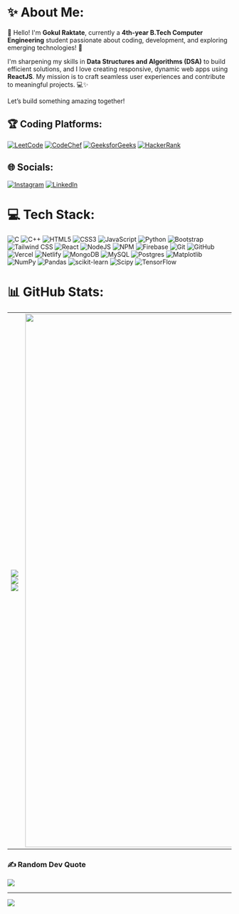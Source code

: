 # ✨ About Me:
👋 Hello! I'm **Gokul Raktate**, currently a **4th-year B.Tech Computer Engineering** student passionate about coding, development, and exploring emerging technologies! 🚀

I'm sharpening my skills in **Data Structures and Algorithms (DSA)** to build efficient solutions, and I love creating responsive, dynamic web apps using **ReactJS**. My mission is to craft seamless user experiences and contribute to meaningful projects. 💻✨

Let’s build something amazing together!

## 🏆 Coding Platforms:
[![LeetCode](https://img.shields.io/badge/LeetCode-%23FFA116.svg?style=plastic&logo=leetcode&logoColor=white)](https://leetcode.com/gokulraktate) 
[![CodeChef](https://img.shields.io/badge/CodeChef-%235B4638.svg?style=plastic&logo=codechef&logoColor=white)](https://www.codechef.com/users/gokulraktate) 
[![GeeksforGeeks](https://img.shields.io/badge/GeeksforGeeks-%2300C853.svg?style=plastic&logo=geeksforgeeks&logoColor=white)](https://auth.geeksforgeeks.org/user/gokulsanjapbax) 
[![HackerRank](https://img.shields.io/badge/HackerRank-%2300EA64.svg?style=plastic&logo=hackerrank&logoColor=white)](https://www.hackerrank.com/profile/gokulraktate)

## 🌐 Socials:
[![Instagram](https://img.shields.io/badge/Instagram-%23E4405F.svg?logo=Instagram&logoColor=white)](https://instagram.com/gokul_raktate_patil) 
[![LinkedIn](https://img.shields.io/badge/LinkedIn-%230077B5.svg?logo=linkedin&logoColor=white)](https://linkedin.com/in/gokul-raktate-3a6789216)

# 💻 Tech Stack:
![C](https://img.shields.io/badge/c-%2300599C.svg?style=plastic&logo=c&logoColor=white) 
![C++](https://img.shields.io/badge/c++-%2300599C.svg?style=plastic&logo=c%2B%2B&logoColor=white) 
![HTML5](https://img.shields.io/badge/html5-%23E34F26.svg?style=plastic&logo=html5&logoColor=white) 
![CSS3](https://img.shields.io/badge/css3-%231572B6.svg?style=plastic&logo=css3&logoColor=white) 
![JavaScript](https://img.shields.io/badge/javascript-%23323330.svg?style=plastic&logo=javascript&logoColor=%23F7DF1E) 
![Python](https://img.shields.io/badge/python-3670A0?style=plastic&logo=python&logoColor=ffdd54) 
![Bootstrap](https://img.shields.io/badge/bootstrap-%238511FA.svg?style=plastic&logo=bootstrap&logoColor=white) 
![Tailwind CSS](https://img.shields.io/badge/tailwindcss-%2338B2AC.svg?style=plastic&logo=tailwind-css&logoColor=white) 
![React](https://img.shields.io/badge/react-%2320232a.svg?style=plastic&logo=react&logoColor=%2361DAFB) 
![NodeJS](https://img.shields.io/badge/node.js-6DA55F?style=plastic&logo=node.js&logoColor=white) 
![NPM](https://img.shields.io/badge/NPM-%23CB3837.svg?style=plastic&logo=npm&logoColor=white) 
![Firebase](https://img.shields.io/badge/firebase-%23039BE5.svg?style=plastic&logo=firebase&logoColor=white) 
![Git](https://img.shields.io/badge/git-%23F05033.svg?style=plastic&logo=git&logoColor=white) 
![GitHub](https://img.shields.io/badge/github-%23121011.svg?style=plastic&logo=github&logoColor=white) 
![Vercel](https://img.shields.io/badge/vercel-%23000000.svg?style=plastic&logo=vercel&logoColor=white) 
![Netlify](https://img.shields.io/badge/netlify-%2300C7B7.svg?style=plastic&logo=netlify&logoColor=white) 
![MongoDB](https://img.shields.io/badge/MongoDB-%234ea94b.svg?style=plastic&logo=mongodb&logoColor=white) 
![MySQL](https://img.shields.io/badge/mysql-4479A1.svg?style=plastic&logo=mysql&logoColor=white) 
![Postgres](https://img.shields.io/badge/postgres-%23316192.svg?style=plastic&logo=postgresql&logoColor=white) 
![Matplotlib](https://img.shields.io/badge/Matplotlib-%23ffffff.svg?style=plastic&logo=Matplotlib&logoColor=black) 
![NumPy](https://img.shields.io/badge/numpy-%23013243.svg?style=plastic&logo=numpy&logoColor=white) 
![Pandas](https://img.shields.io/badge/pandas-%23150458.svg?style=plastic&logo=pandas&logoColor=white) 
![scikit-learn](https://img.shields.io/badge/scikit--learn-%23F7931E.svg?style=plastic&logo=scikit-learn&logoColor=white) 
![Scipy](https://img.shields.io/badge/SciPy-%230C55A5.svg?style=plastic&logo=scipy&logoColor=white) 
![TensorFlow](https://img.shields.io/badge/TensorFlow-%23FF6F00.svg?style=plastic&logo=TensorFlow&logoColor=white) 

# 📊 GitHub Stats:
<table>
  <tr>
    <td>
      <img src="https://github-readme-stats.vercel.app/api?username=gokulraktate&theme=react&hide_border=false&include_all_commits=false&count_private=false" />
      <img src="https://github-readme-streak-stats.herokuapp.com/?user=gokulraktate&theme=react&hide_border=false" />
      <img src="https://github-readme-stats.vercel.app/api/top-langs/?username=gokulraktate&theme=react&hide_border=false&include_all_commits=false&count_private=false&layout=compact" />
    </td>
    <td>
      <img src="https://raw.githubusercontent.com/sanjay-kv/sanjay-kv/main/Assets/illustration.png" width="1200" />
    </td>
  </tr>
</table>

### ✍ Random Dev Quote
![](https://quotes-github-readme.vercel.app/api?type=horizontal&theme=radical)

---
[![](https://visitcount.itsvg.in/api?id=gokulraktate&icon=0&color=0)](https://visitcount.itsvg.in)

<!-- Proudly created with GPRM ( https://gprm.itsvg.in ) -->
